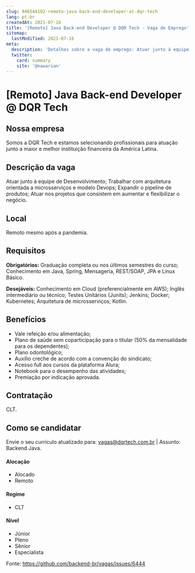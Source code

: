 ```yaml
---
slug: 946544102-remoto-java-back-end-developer-at-dqr-tech
lang: pt-br
createdAt: 2021-07-16
title: '[Remoto] Java Back-end Developer @ DQR Tech - Vaga de Emprego'
sitemap:
  lastModified: 2021-07-16
meta:
  description: 'Detalhes sobre a vaga de emprego: Atuar junto à equipe de Desenvolvimento; Trabalhar com arquitetura orientada a microsserviços e modelo Devops; Expandir o pipeline de produtos; Atuar nos projetos que consistem em aumentar e flexibilizar o negócio.'
  twitter:
    card: summary
    site: '@nawarian'
---
```


# [Remoto] Java Back-end Developer @ DQR Tech

## Nossa empresa

Somos a DQR Tech e estamos selecionando profissionais para atuação junto a maior e melhor instituição financeira da América Latina.

## Descrição da vaga

Atuar junto à equipe de Desenvolvimento;
Trabalhar com arquitetura orientada a microsserviços e modelo Devops;
Expandir o pipeline de produtos;
Atuar nos projetos que consistem em aumentar e flexibilizar o negócio.

## Local

Remoto mesmo após a pandemia. 

## Requisitos

**Obrigatórios:**
Graduação completa ou nos últimos semestres do curso;
Conhecimento em Java, Spring, Mensageria, REST/SOAP, JPA e Linux Básico.

**Desejáveis:**
Conhecimento em Cloud (preferencialmente em AWS); Inglês intermediário ou técnico; Testes Unitários (Junits); Jenkins; Docker; Kubernetes; Arquitetura de microsserviços; Kotlin. 

## Benefícios

- Vale refeição e/ou alimentação;
- Plano de saúde sem coparticipação para o titular (50% da mensalidade para os dependentes);
- Plano odontológico; 
- Auxílio creche de acordo com a convenção do sindicato;
- Acesso full aos cursos da plataforma Alura;
- Notebook para o desempenho das atividades; 
- Premiação por indicação aprovada.


## Contratação

CLT.

## Como se candidatar

Envie o seu currículo atualizado para: vagas@dqrtech.com.br | Assunto: Backend Java. 

#### Alocação
- Alocado
- Remoto

#### Regime
- CLT

#### Nível
- Júnior
- Pleno
- Sênior
- Especialista




Fonte: https://github.com/backend-br/vagas/issues/6444